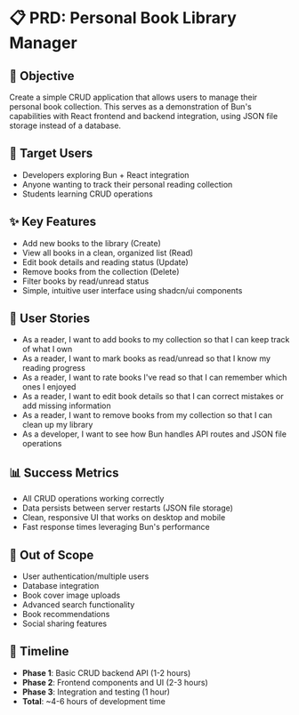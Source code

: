 # 📋 PRD: Personal Book Library Manager

## 🎯 Objective
Create a simple CRUD application that allows users to manage their personal book collection. This serves as a demonstration of Bun's capabilities with React frontend and backend integration, using JSON file storage instead of a database.

## 👥 Target Users
- Developers exploring Bun + React integration
- Anyone wanting to track their personal reading collection
- Students learning CRUD operations

## ✨ Key Features
- Add new books to the library (Create)
- View all books in a clean, organized list (Read)
- Edit book details and reading status (Update)
- Remove books from the collection (Delete)
- Filter books by read/unread status
- Simple, intuitive user interface using shadcn/ui components

## 🔄 User Stories
- As a reader, I want to add books to my collection so that I can keep track of what I own
- As a reader, I want to mark books as read/unread so that I know my reading progress
- As a reader, I want to rate books I've read so that I can remember which ones I enjoyed
- As a reader, I want to edit book details so that I can correct mistakes or add missing information
- As a reader, I want to remove books from my collection so that I can clean up my library
- As a developer, I want to see how Bun handles API routes and JSON file operations

## 📊 Success Metrics
- All CRUD operations working correctly
- Data persists between server restarts (JSON file storage)
- Clean, responsive UI that works on desktop and mobile
- Fast response times leveraging Bun's performance

## 🚫 Out of Scope
- User authentication/multiple users
- Database integration
- Book cover image uploads
- Advanced search functionality
- Book recommendations
- Social sharing features

## 📅 Timeline
- **Phase 1**: Basic CRUD backend API (1-2 hours)
- **Phase 2**: Frontend components and UI (2-3 hours)  
- **Phase 3**: Integration and testing (1 hour)
- **Total**: ~4-6 hours of development time 